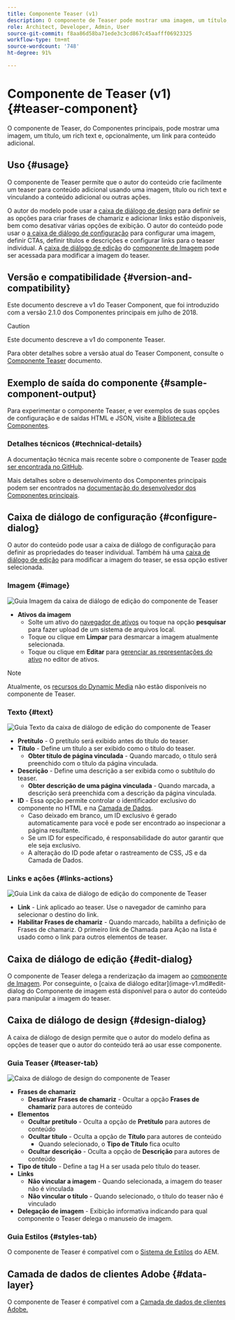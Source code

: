 ```yaml
---
title: Componente Teaser (v1)
description: O componente de Teaser pode mostrar uma imagem, um título, um rich text e, opcionalmente, vincular a conteúdo adicional.
role: Architect, Developer, Admin, User
source-git-commit: f8aa86d58ba71ede3c3cd867c45aafff06923325
workflow-type: tm+mt
source-wordcount: '748'
ht-degree: 91%

---
```



# Componente de Teaser (v1) {#teaser-component}

O componente de Teaser, do Componentes principais, pode mostrar uma imagem, um título, um rich text e, opcionalmente, um link para conteúdo adicional.

## Uso {#usage}

O componente de Teaser permite que o autor do conteúdo crie facilmente um teaser para conteúdo adicional usando uma imagem, título ou rich text e vinculando a conteúdo adicional ou outras ações.

O autor do modelo pode usar a [caixa de diálogo de design](#design-dialog) para definir se as opções para criar frases de chamariz e adicionar links estão disponíveis, bem como desativar várias opções de exibição. O autor do conteúdo pode usar o [a caixa de diálogo de configuração](#configure-dialog) para configurar uma imagem, definir CTAs, definir títulos e descrições e configurar links para o teaser individual. A [caixa de diálogo de edição](image-v1.md#edit-dialog) do [componente de Imagem](image-v1.md) pode ser acessada para modificar a imagem do teaser.

## Versão e compatibilidade {#version-and-compatibility}

Este documento descreve a v1 do Teaser Component, que foi introduzido com a versão 2.1.0 dos Componentes principais em julho de 2018.

>[!CAUTION]
>
>Este documento descreve a v1 do componente Teaser.
>
>Para obter detalhes sobre a versão atual do Teaser Component, consulte o [Componente Teaser](/help/components/teaser.md) documento.

## Exemplo de saída do componente {#sample-component-output}

Para experimentar o componente Teaser, e ver exemplos de suas opções de configuração e de saídas HTML e JSON, visite a [Biblioteca de Componentes](https://adobe.com/go/aem_cmp_library_teaser_br).

### Detalhes técnicos {#technical-details}

A documentação técnica mais recente sobre o componente de Teaser [pode ser encontrada no GitHub](https://adobe.com/go/aem_cmp_tech_teaser_v1_br).

Mais detalhes sobre o desenvolvimento dos Componentes principais podem ser encontrados na [documentação do desenvolvedor dos Componentes principais](/help/developing/overview.md).

## Caixa de diálogo de configuração {#configure-dialog}

O autor do conteúdo pode usar a caixa de diálogo de configuração para definir as propriedades do teaser individual. Também há uma [caixa de diálogo de edição](#edit-dialog) para modificar a imagem do teaser, se essa opção estiver selecionada.

### Imagem {#image}

![Guia Imagem da caixa de diálogo de edição do componente de Teaser](/help/assets/teaser-edit-image.png)

* **Ativos da imagem**
   * Solte um ativo do [navegador de ativos](https://experienceleague.adobe.com/docs/experience-manager-cloud-service/sites/authoring/fundamentals/environment-tools.html?lang=pt-BR) ou toque na opção **pesquisar** para fazer upload de um sistema de arquivos local.
   * Toque ou clique em **Limpar** para desmarcar a imagem atualmente selecionada.
   * Toque ou clique em **Editar** para [gerenciar as representações do ativo](https://experienceleague.adobe.com/docs/experience-manager-cloud-service/assets/manage/manage-digital-assets.html?lang=pt-BR) no editor de ativos.

>[!NOTE]
>
>Atualmente, os [recursos do Dynamic Media](image-v1.md#dynamic-media) não estão disponíveis no componente de Teaser.

### Texto {#text}

![Guia Texto da caixa de diálogo de edição do componente de Teaser](/help/assets/teaser-edit-text.png)

* **Pretítulo** - O pretítulo será exibido antes do título do teaser.
* **Título** - Define um título a ser exibido como o título do teaser.
   * **Obter título de página vinculada** - Quando marcado, o título será preenchido com o título da página vinculada.
* **Descrição** - Define uma descrição a ser exibida como o subtítulo do teaser.
   * **Obter descrição de uma página vinculada** - Quando marcada, a descrição será preenchida com a descrição da página vinculada.
* **ID** - Essa opção permite controlar o identificador exclusivo do componente no HTML e na [Camada de Dados](/help/developing/data-layer/overview.md).
   * Caso deixado em branco, um ID exclusivo é gerado automaticamente para você e pode ser encontrado ao inspecionar a página resultante.
   * Se um ID for especificado, é responsabilidade do autor garantir que ele seja exclusivo.
   * A alteração do ID pode afetar o rastreamento de CSS, JS e da Camada de Dados.

### Links e ações {#links-actions}

![Guia Link da caixa de diálogo de edição do componente de Teaser](/help/assets/teaser-edit-link.png)

* **Link** - Link aplicado ao teaser. Use o navegador de caminho para selecionar o destino do link.
* **Habilitar Frases de chamariz** - Quando marcado, habilita a definição de Frases de chamariz. O primeiro link de Chamada para Ação na lista é usado como o link para outros elementos de teaser.

## Caixa de diálogo de edição {#edit-dialog}

O componente de Teaser delega a renderização da imagem ao [componente de Imagem](image-v1.md). Por conseguinte, o [caixa de diálogo editar](image-v1.md#edit-dialog do Componente de imagem está disponível para o autor do conteúdo para manipular a imagem do teaser.

## Caixa de diálogo de design {#design-dialog}

A caixa de diálogo de design permite que o autor do modelo defina as opções de teaser que o autor do conteúdo terá ao usar esse componente.

### Guia Teaser {#teaser-tab}

![Caixa de diálogo de design do componente de Teaser](/help/assets/teaser-design.png)

* **Frases de chamariz**
   * **Desativar Frases de chamariz** - Ocultar a opção **Frases de chamariz** para autores de conteúdo
* **Elementos**
   * **Ocultar pretítulo** - Oculta a opção de **Pretítulo** para autores de conteúdo
   * **Ocultar título** - Oculta a opção de **Título** para autores de conteúdo
      * Quando selecionado, o **Tipo de Título** fica oculto
   * **Ocultar descrição** - Oculta a opção de **Descrição** para autores de conteúdo
* **Tipo de título** - Define a tag H a ser usada pelo título do teaser.
* **Links**
   * **Não vincular a imagem** - Quando selecionada, a imagem do teaser não é vinculada
   * **Não vincular o título** - Quando selecionado, o título do teaser não é vinculado
* **Delegação de imagem** - Exibição informativa indicando para qual componente o Teaser delega o manuseio de imagem.

### Guia Estilos {#styles-tab}

O componente de Teaser é compatível com o [Sistema de Estilos](/help/get-started/authoring.md#component-styling) do AEM.

## Camada de dados de clientes Adobe {#data-layer}

O componente de Teaser é compatível com a [Camada de dados de clientes Adobe.](/help/developing/data-layer/overview.md)
